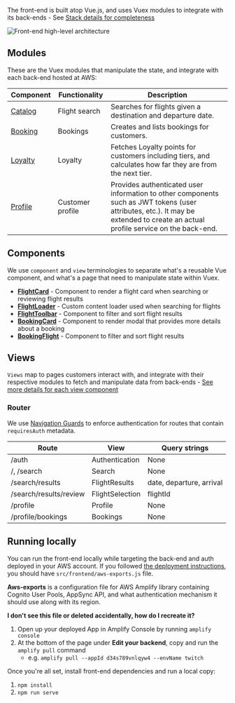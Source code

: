 
The front-end is built atop Vue.js, and uses Vuex modules to integrate with its back-ends - See [Stack details for completeness](../../README.md#Stack)

![Front-end high-level architecture](../../media/prototype-frontend.png)

## Modules

These are the Vuex modules that manipulate the state, and integrate with each back-end hosted at AWS:

Component | Functionality | Description
------------------------------------------------- | ------------------------------------------------- | ---------------------------------------------------------------------------------
[Catalog](./store/catalog/README.md) | Flight search | Searches for flights given a destination and departure date.
[Booking](./store/booking/README.md) | Bookings | Creates and lists bookings for customers.
[Loyalty](./store/loyalty/README.md) | Loyalty | Fetches Loyalty points for customers including tiers, and calculates how far they are from the next tier.
[Profile](./store/profile/README.md) | Customer profile | Provides authenticated user information to other components such as JWT tokens (user attributes, etc.). It may be extended to create an actual profile service on the back-end.

## Components

We use `component` and `view` terminologies to separate what's a reusable Vue component, and what's a page that need to manipulate state within Vuex.

* **[FlightCard](./components/FlightCard.vue)** - Component to render a flight card when searching or reviewing flight results
* **[FlightLoader](./components/FlightLoader.vue)** - Custom content loader used when searching for flights
* **[FlightToolbar](./components/FlightToolbar.vue)** - Component to filter and sort flight results
* **[BookingCard](./components/BookingCard.vue)** - Component to render modal that provides more details about a booking
* **[BookingFlight](./components/BookingFlight.vue)** - Component to filter and sort flight results

## Views

`Views` map to pages customers interact with, and integrate with their respective modules to fetch and manipulate data from back-ends - [See more details for each view component](./views/README.md)

### Router

We use [Navigation Guards](https://router.vuejs.org/guide/advanced/navigation-guards.html) to enforce authentication for routes that contain `requiresAuth` metadata.

Route | View | Query strings
-------------------------------------- | ------------------------------------------ | ------------------------------------------
/auth | Authentication | None
/, /search | Search | None
/search/results | FlightResults | date, departure, arrival
/search/results/review | FlightSelection | flightId
/profile | Profile | None
/profile/bookings | Bookings | None

## Running locally

You can run the front-end locally while targeting the back-end and auth deployed in your AWS account. If you followed [the deployment instructions](../../docs/getting_started.md), you should have  `src/frontend/aws-exports.js` file.

**Aws-exports** is a configuration file for AWS Amplify library containing Cognito User Pools, AppSync  API, and what authentication mechanism it should use along with its region.

**I don't see this file or deleted accidentally, how do I recreate it?**

1. Open up your deployed App in Amplify Console by running `amplify console`
2. At the bottom of the page under **Edit your backend**, copy and run the `amplify pull` command
    - e.g. `amplify pull --appId d34s789vnlqyw4 --envName twitch`

Once you're all set, install front-end dependencies and run a local copy:

1. `npm install`
2. `npm run serve`
